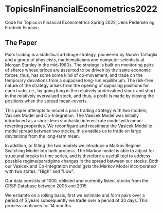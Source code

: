 # TopicsInFinancialEconometrics2022

Code for Topics in Financial Econometrics Spring 2022, Jens Pedersen og Frederik Findsen


## The Paper
Pairs trading is a statistical arbitrage strategy, pioneered by Nunzo Tartaglia and a group of physicists, mathematicians and computer scientists at Morgan Stanley in the mid-1980s. The strategy is built on monitoring pairs of shares whose prices are assumed to be driven by the same economic forces, thus, has some some kind of co-movement, and trade on the temporary deviations from a supposed long-run equilibrium. The risk-free nature of the strategy arises from the opening of opposing positions for each trade, i.e., by going long in the relatively undervalued stock and short in the relatively overvalued stock, and thus, a profit is made by closing the positions when the spread mean-reverts.


This paper attempts to model a pairs trading strategy with two models; Vasicek Model and Co-Integration. The Vasicek Model was initially introduced as a short-term stochastic interest rate model with mean-reverting properties. We reconfigure and reestimate the Vasicek Model to model spread between two stocks, this enables us to trade on large devitations from the long-term mean. 

In addition, to fitting the two models we introduce a Markov Regime Switching Model into both process. The Markov model is able to adjust for structural breaks in time series, and is therefore a usefull tool to address possbile regime/paradgime changes in the spread between our stocks. Both our Vasicek and Co-Integration model gets the Markov Model incorporated with two states; "High" and "Low". 


Our data consists of 1000, delisted and currently listed, stocks from the CRSP Database between 2005 and 2015.


We estiamte on a rolling basis, first we estimate and form pairs over a period of 5 years subsequently we trade over a period of 30 days. This process continues for 14 months.  


